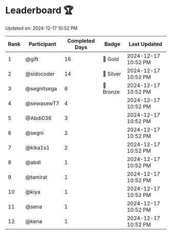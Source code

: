 # Leaderboard 🏆

Updated on: 2024-12-17 10:52 PM

| Rank | Participant       | Completed Days | Badge      | Last Updated         |
|------|-------------------|----------------|------------|----------------------|
| 1    | @gift             | 16             | 🏅 Gold     | 2024-12-17 10:52 PM |
| 2    | @sidocoder        | 14             | 🥈 Silver   | 2024-12-17 10:52 PM |
| 3    | @segnitsega       | 6              | 🥉 Bronze   | 2024-12-17 10:52 PM |
| 4    | @sewasewT7        | 4              |            | 2024-12-17 10:52 PM |
| 5    | @Abdi036          | 3              |            | 2024-12-17 10:52 PM |
| 6    | @segni            | 2              |            | 2024-12-17 10:52 PM |
| 7    | @kika1s1          | 2              |            | 2024-12-17 10:52 PM |
| 8    | @abdi             | 1              |            | 2024-12-17 10:52 PM |
| 9    | @tamirat          | 1              |            | 2024-12-17 10:52 PM |
| 10   | @kiya             | 1              |            | 2024-12-17 10:52 PM |
| 11   | @sena             | 1              |            | 2024-12-17 10:52 PM |
| 12   | @kena             | 1              |            | 2024-12-17 10:52 PM |
